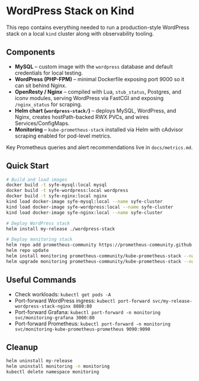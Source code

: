 # WordPress Stack on Kind

This repo contains everything needed to run a production-style WordPress stack on a local `kind` cluster along with observability tooling.

## Components
- **MySQL** – custom image with the `wordpress` database and default credentials for local testing.
- **WordPress (PHP-FPM)** – minimal Dockerfile exposing port 9000 so it can sit behind Nginx.
- **OpenResty / Nginx** – compiled with Lua, `stub_status`, Postgres, and iconv modules, serving WordPress via FastCGI and exposing `/nginx_status` for scraping.
- **Helm chart (`wordpress-stack/`)** – deploys MySQL, WordPress, and Nginx, creates hostPath-backed RWX PVCs, and wires Services/ConfigMaps.
- **Monitoring** – `kube-prometheus-stack` installed via Helm with cAdvisor scraping enabled for pod-level metrics.

Key Prometheus queries and alert recommendations live in `docs/metrics.md`.

## Quick Start
```bash
# Build and load images
docker build -t syfe-mysql:local mysql
docker build -t syfe-wordpress:local wordpress
docker build -t syfe-nginx:local nginx
kind load docker-image syfe-mysql:local --name syfe-cluster
kind load docker-image syfe-wordpress:local --name syfe-cluster
kind load docker-image syfe-nginx:local --name syfe-cluster

# Deploy WordPress stack
helm install my-release ./wordpress-stack

# Deploy monitoring stack
helm repo add prometheus-community https://prometheus-community.github.io/helm-charts
helm repo update
helm install monitoring prometheus-community/kube-prometheus-stack --namespace monitoring --create-namespace
helm upgrade monitoring prometheus-community/kube-prometheus-stack --namespace monitoring --reuse-values --set kubelet.serviceMonitor.cAdvisor=true
```

## Useful Commands
- Check workloads: `kubectl get pods -A`
- Port-forward WordPress ingress: `kubectl port-forward svc/my-release-wordpress-stack-nginx 8080:80`
- Port-forward Grafana: `kubectl port-forward -n monitoring svc/monitoring-grafana 3000:80`
- Port-forward Prometheus: `kubectl port-forward -n monitoring svc/monitoring-kube-prometheus-prometheus 9090:9090`

## Cleanup
```bash
helm uninstall my-release
helm uninstall monitoring -n monitoring
kubectl delete namespace monitoring
```
